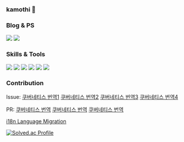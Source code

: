 ### kamothi 👋 
 
### Blog & PS
<p>
  <a href="https://blog.naver.com/kamothi" target="_blank"><img src="https://img.shields.io/badge/Blog-00C244?style=flat-square&logo=naver&logoColor=white"/></a>
  <a href="https://solved.ac/rhkddlf7911" target="_blank"><img src="https://img.shields.io/badge/Solved.ac-0A66C2?style=flat-square&logo=codeforces&logoColor=white"/></a>
</p>

### Skills & Tools
<p>
  <img src="https://img.shields.io/badge/spring-%236DB33F.svg?style=for-the-badge&logo=spring&logoColor=white"/>
  <img src="https://img.shields.io/badge/java-%23ED8B00.svg?style=for-the-badge&logo=openjdk&logoColor=white"/>
  <img src="https://img.shields.io/badge/c++-%2300599C.svg?style=for-the-badge&logo=c%2B%2B&logoColor=white"/>
  <img src="https://img.shields.io/badge/c-%2300599C.svg?style=for-the-badge&logo=c&logoColor=white"/>
  <img src="https://img.shields.io/badge/mysql-%2300f.svg?style=for-the-badge&logo=mysql&logoColor=white"/>
  <img src="https://img.shields.io/badge/MongoDB-%234ea94b.svg?style=for-the-badge&logo=mongodb&logoColor=white"/>
</p>

### Contribution
Issue:
[쿠버네티스 번역1](https://github.com/kubernetes/website/issues/51806)
[쿠버네티스 번역2](https://github.com/kubernetes/website/issues/52022)
[쿠버네티스 번역3](https://github.com/kubernetes/website/issues/52117)
[쿠버네티스 번역4](https://github.com/kubernetes/website/issues/51805)

PR:
[쿠버네티스 번역](https://github.com/kubernetes/website/pull/51860)
[쿠버네티스 번역](https://github.com/kubernetes/website/pull/52116)
[쿠버네티스 번역](https://github.com/kubernetes/website/pull/52261)

[i18n Language Migration](https://review.opendev.org/c/openstack/i18n/+/961371)


<!-- #### ⭐ Projects -->

[![Solved.ac Profile](http://mazassumnida.wtf/api/v2/generate_badge?boj=rhkddlf7911)](https://solved.ac/rhkddlf7911/)
